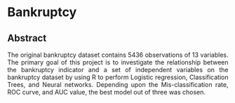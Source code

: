 # Bankruptcy
## Abstract
<p align="justify">
The original bankruptcy dataset contains 5436 observations of 13 variables. The primary goal of this project is to investigate the relationship between the bankruptcy indicator and a set of independent variables on the bankruptcy dataset by using R to perform Logistic regression, Classification Trees, and Neural networks. Depending upon the Mis-classification rate, ROC curve, and AUC value, the best model out of three was chosen. 
</p>
